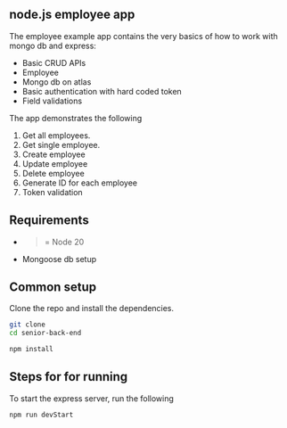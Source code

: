 ## node.js employee app

The employee example app contains the very basics of how to work with mongo db and express:

- Basic CRUD APIs
- Employee
- Mongo db on atlas
- Basic authentication with hard coded token
- Field validations

The app demonstrates the following
  1. Get all employees.
  2. Get single employee.
  3. Create employee
  4. Update employee
  5. Delete employee
  6. Generate ID for each employee
  7. Token validation

## Requirements

* >= Node 20
* Mongoose db setup

## Common setup

Clone the repo and install the dependencies.

```bash
git clone
cd senior-back-end
```

```bash
npm install
```

## Steps for for running

To start the express server, run the following

```bash
npm run devStart
```